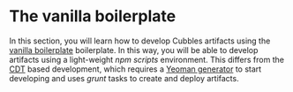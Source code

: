 # The vanilla boilerplate

In this section, you will learn how to develop Cubbles artifacts using the [vanilla boilerplate](https://github.com/cubblesmasters/vanilla) boilerplate. In this way, you will be able to develop artifacts using a light-weight *npm scripts* environment. This differs from the [CDT](http://cubbles.github.io/docs_2x/coder-devtools-cdt/) based development, which requires a [Yeoman generator](https://cubbles.gitbook.io/docs/v/develop/first-steps/generate-a-project) to start developing and uses *grunt* tasks to create and deploy artifacts.
